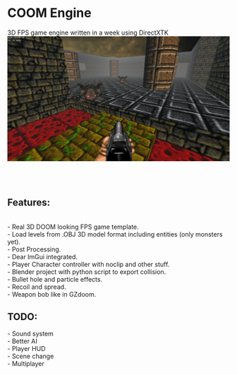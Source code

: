 # COOM Engine
 3D FPS game engine written in a week using DirectXTK
![alt text](https://github.com/KleskBY/COOM-Engine/blob/main/img.png?raw=true)<br>

<br><br>
<h2>Features:</h2><br>
- Real 3D DOOM looking FPS game template.<br>
- Load levels from .OBJ 3D model format including entities (only monsters yet).<br>
- Post Processing.<br>
- Dear ImGui integrated.<br>
- Player Character controller with noclip and other stuff.<br>
- Blender project with python script to export collision.<br>
- Bullet hole and particle effects.<br>
- Recoil and spread.<br>
- Weapon bob like in GZdoom.<br>

<h2>TODO:</h2>
- Sound system<br>
- Better AI<br>
- Player HUD<br>
- Scene change<br>
- Multiplayer<br>
